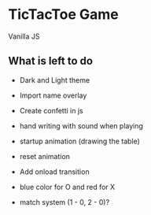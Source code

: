 # TicTacToe Game
Vanilla JS


## What is left to do
- Dark and Light theme
- Import name overlay
- Create confetti in js


- hand writing with sound when playing
- startup animation (drawing the table)
- reset animation
- Add onload transition
- blue color for O and red for X
- match system (1 - 0, 2 - 0)?
